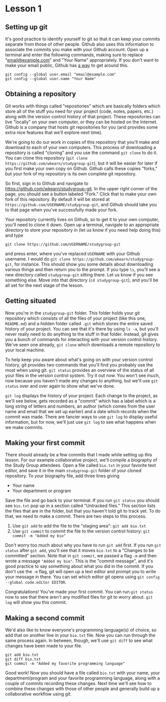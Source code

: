 # Lesson 1

## Setting up git

It's good practice to identify yourself to git so that it can keep your commits separate from those of other people. Github also uses this information to associate the commits you make with your Github account. Open up a terminal and enter the following commands, making sure to replace "email@example.com" and "Your Name" appropriately. If you don't want to make your email public, Github has [a way](https://help.github.com/articles/setting-your-email-in-git/) to get around this.

```
git config --global user.email "email@example.com"
git config --global user.name "Your Name"
```

## Obtaining a repository

Git works with things called "repositories" which are basically folders which store all of the stuff you need for your project (code, notes, papers, etc.) along with the version control history of that project. These repositories can live "locally" on your own computer, or they can be hosted on the Internet. Github is a company that hosts git repositories for you (and provides some extra nice features that we'll explore next time).

We're going to do our work in copies of this repository that you'll make and download to each of your own computers. This process of downloading a repository is called "cloning" and you use the command `git clone` to do it. You can clone this repository (`git clone https://github.com/wkearn/studygroup-git`), but it will be easier for later if you first make your own copy on Github. Github calls these copies "forks," but your fork of my repository is its own complete git repository.

So first, sign in to Github and navigate to <https://github.com/wkearn/studygroup-git>. In the upper right corner of the page, you should see a button labeled "Fork." Click that to make your own fork of this repository. By default it will be stored at `https://github.com/USERNAME/studygroup-git`, and Github should take you to that page when you've successfully made your fork.

Your repository currently lives on Github, so to get it to your own computer, you'll need to clone it down. Open up a terminal, navigate to an appropriate directory to store your repository in (let us know if you need help doing this) and type

```
git clone https://github.com/USERNAME/studygroup-git
```

and press enter, where you've replaced `USERNAME` with your Github username. I would do `git clone https://github.com/wkearn/studygroup-git`, for instance. This should show you some details about downloading various things and then return you to the prompt. If you type `ls`, you'll see a new directory called `studygroup-git` sitting there. Let us know if you see something else. Move into that directory (`cd studygroup-git`), and you'll be all set for the next stage of the lesson.

## Getting situated

Now you're in the `studygroup-git` folder. This folder holds your git repository which consists of all the files of your project (like this one, `README.md`) and a hidden folder called `.git` which stores the entire saved history of your project. You can see that it's there by using `ls -a`, but you'll never really need to do anything to the stuff in that folder. Instead, git gives you a bunch of commands for interacting with your version control history. We've seen one already, `git clone` which downloads a remote repository to your local machine.

To help keep you aware about what's going on with your version control history, git provides two commands that you'll find you probably use the most when using git. `git status` provides an overview of the status of all your files in the version control system. Try it out now. You won't see much, now because you haven't made any changes to anything, but we'll use `git status` over and over again to show what we've done.

`git log` displays the history of your project. Each change to the project, as we'll see below, gets recorded as a "commit" which has a label which is a long string of letters and numbers, an author (which comes from the user name and email that we set up earlier) and a date which records when the commit was made. There are fancier ways to use `git log` to display useful information, but for now, we'll just use `git log` to see what happens when we make commits.

## Making your first commit

There should already be a few commits that I made while setting up this lesson. For our example collaborative project, we'll compile a biography of the Study Group attendees. Open a file called `bio.txt` in your favorite text editor, and save it in the main `studygroup-git` folder of your cloned repository. To your biography file, add three lines giving

- Your name
- Your department or program

Save the file and go back to your terminal. If you run `git status` you should see `bio.txt` pop up in a section called "Untracked files." This section lists the files that are in the folder, but that you haven't told git to track yet. To do that, we need to make a commit. There are two steps to this process.

1. Use `git add` to add the file to the "staging area": `git add bio.txt`
2. Use `git commit` to commit the file to the version control history: `git commit -m "Added my bio"`

Don't worry too much about why you have to run `git add` first. If you run `git status` after `git add`, you'll see that it moves `bio.txt` to a "Changes to be committed" section. Note that in `git commit`, we passed a flag `-m` and then wrote a message `"Added my bio"`. This is the "commit message", and it's good practice to say something about what you did in the commit. If you don't use the `-m` flag, git will open up a text editor and prompt you to write your message in there. You can set which editor git opens using `git config --global code.editor EDITOR`.

Congratulations! You've made your first commit. You can run `git status` now to see that there aren't any modified files for git to worry about. `git log` will show you this commit. 

## Making a second commit

We'd also like to know everyone's programming language(s) of choice, so add that on another line in your `bio.txt` file. Now you can run through the same process again. In between, though, we'll use `git diff` to see what changes have been made to your file.

```
git add bio.txt
git diff bio.txt
git commit -m "Added my favorite programming language"
```

Good work! Now you should have a file called `bio.txt` with your name, your department/program and your favorite programming language, along with a couple of commits recording these changes. Next time we'll see how to combine these changes with those of other people and generally build up a collaborative workflow using git.
